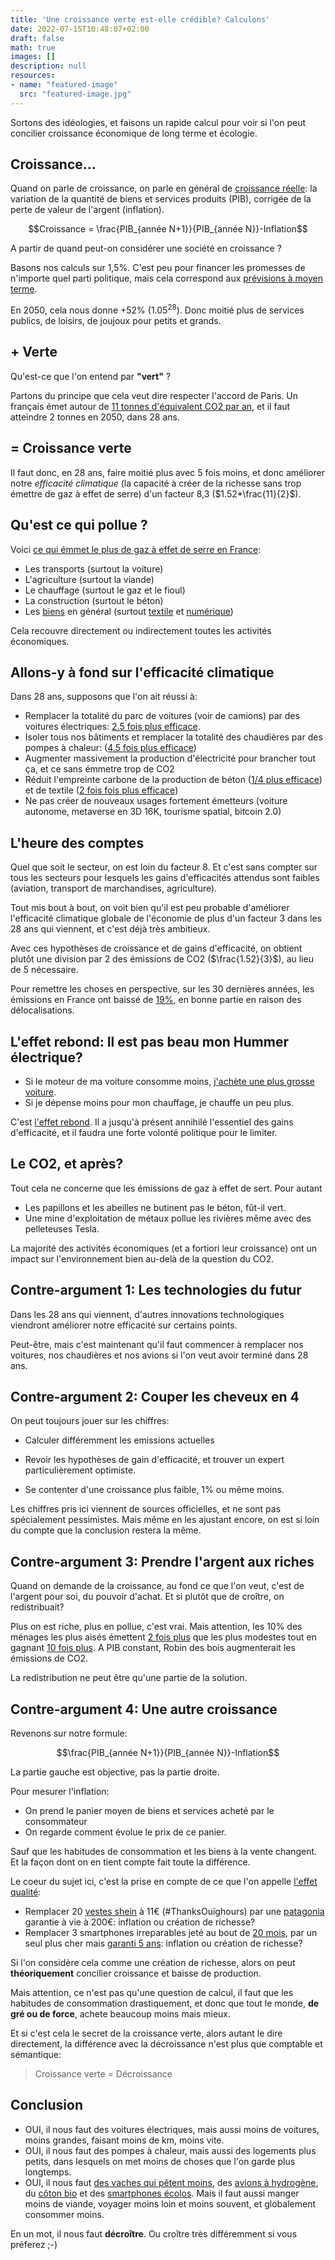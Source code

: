 ```yaml
---
title: 'Une croissance verte est-elle crédible? Calculons'
date: 2022-07-15T10:48:07+02:00
draft: false
math: true
images: []
description: null
resources:
- name: "featured-image"
  src: "featured-image.jpg"
---
```


Sortons des idéologies, et faisons un rapide calcul pour voir si l'on peut concilier croissance économique de long terme et écologie.

<!--more-->

## Croissance...

Quand on parle de croissance, on parle en général de [croissance réelle](https://www.insee.fr/fr/statistiques/fichier/2549709/Insee-En-Bref-PIB-vFR-Interactif.pdf): la variation de la quantité de biens et services produits (PIB), corrigée de la perte de valeur de l'argent (inflation).

$$Croissance = \frac{PIB_{année N+1}}{PIB_{année N}}-Inflation$$

A partir de quand peut-on considérer une société en croissance ?

Basons nos calculs sur 1,5%. C'est peu pour financer les promesses de n'importe quel parti politique, mais cela correspond aux [prévisions à moyen terme](https://www.budget.gouv.fr/reperes/finances-publiques/articles/presentation-du-programme-de-stabilite-2021-2027).

En 2050, cela nous donne +52% ($1.05^{28}$). Donc moitié plus de services publics, de loisirs, de joujoux pour petits et grands.

## + Verte

Qu'est-ce que l'on entend par **"vert"** ?

Partons du principe que cela veut dire respecter l'accord de Paris. Un français émet autour de [11 tonnes d'équivalent CO2 par an](https://www.statistiques.developpement-durable.gouv.fr/lempreinte-carbone-des-francais-reste-stable), et il faut atteindre 2 tonnes en 2050, dans 28 ans.

## = Croissance verte

Il faut donc, en 28 ans, faire moitié plus avec 5 fois moins, et donc améliorer notre *efficacité climatique* (la capacité à créer de la richesse sans trop émettre de gaz à effet de serre) d'un facteur 8,3 ($1.52*\frac{11}{2}$).

## Qu'est ce qui pollue ?

Voici [ce qui émmet le plus de gaz à effet de serre en France](https://www.notre-environnement.gouv.fr/rapport-sur-l-etat-de-l-environnement/themes-ree/defis-environnementaux/changement-climatique/emissions-de-gaz-a-effet-de-serre/article/panorama-des-emissions-francaises-de-gaz-a-effet-de-serre):
* Les transports (surtout la voiture)
* L'agriculture (surtout la viande)
* Le chauffage (surtout le gaz et le fioul)
* La construction (surtout le béton)
* Les [biens](https://presse.ademe.fr/wp-content/uploads/2018/09/DP-Face-cache%CC%81e-des-biens-de%CC%81quipement-Septembre-2018.pdf) en général (surtout [textile](https://librairie.ademe.fr/cadic/1529/le-revers-de-mon-look.pdf) et [numérique](https://librairie.ademe.fr/cadic/2351/guide-pratique-face-cachee-numerique.pdf))

Cela recouvre directement ou indirectement toutes les activités économiques.


## Allons-y à fond sur l'efficacité climatique

Dans 28 ans, supposons que l'on ait réussi à:

* Remplacer la totalité du parc de voitures (voir de camions) par des voitures électriques: [2.5 fois plus efficace](https://www.je-roule-en-electrique.fr/sites/default/files/2021-11/Le%20bilan%20environnemental%20du%20v%C3%A9hicule%20%C3%A9lectrique_0.pdf).
* Isoler tous nos bâtiments et remplacer la totalité des chaudières par des pompes à chaleur: ([4.5 fois plus efficace](https://www.economiedenergie.fr/les-emissions-de-co2-par-energie/))
* Augmenter massivement la production d'électricité pour brancher tout ça, et ce sans émmetre trop de CO2
* Réduit l'empreinte carbone de la production de béton
([1/4 plus efficace](https://www.iea.org/news/cement-technology-roadmap-plots-path-to-cutting-co2-emissions-24-by-2050)) et de textile ([2 fois fois plus efficace](https://www.modeintextile.fr/coton-biologique-aurait-impact-climat-50-eleve-coton-traditionnel/))
* Ne pas créer de nouveaux usages fortement émetteurs (voiture autonome,  metaverse en 3D 16K, tourisme spatial, bitcoin 2.0)

## L'heure des comptes

Quel que soit le secteur, on est loin du facteur 8. Et c'est sans compter sur tous les secteurs pour lesquels les gains d'efficacités attendus sont faibles (aviation, transport de marchandises, agriculture).

Tout mis bout à bout, on voit bien qu'il est peu probable d'améliorer l'efficacité climatique globale de l'économie de plus d'un facteur 3 dans les 28 ans qui viennent, et c'est déjà très ambitieux.

Avec ces hypothèses de croissance et de gains d'efficacité, on obtient plutôt une division par 2 des émissions de CO2 ($\frac{1.52}{3}$), au lieu de 5 nécessaire.

Pour remettre les choses en perspective, sur les 30 dernières années, les émissions en France ont baissé de [19%](https://www.statistiques.developpement-durable.gouv.fr/les-facteurs-devolution-des-emissions-de-co2-liees-lenergie-en-france-de-1990-2019), en bonne partie en raison des délocalisations. 


## L'effet rebond: Il est pas beau mon Hummer électrique?

* Si le moteur de ma voiture consomme moins, [j'achète une plus grosse voiture](https://www.automobile-propre.com/breves/le-nouveau-hummer-electrique-fait-un-carton/).
* Si je dépense moins pour mon chauffage, je chauffe un peu plus.

C'est [l'effet rebond](https://fr.wikipedia.org/wiki/Effet_rebond_(%C3%A9conomie)). Il a jusqu'à présent annihilé l'essentiel des gains d'efficacité, et il faudra une forte volonté politique pour le limiter.

## Le CO2, et après?

Tout cela ne concerne que les émissions de gaz à effet de sert. Pour autant
* Les papillons et les abeilles ne butinent pas le béton, fût-il vert.
* Une mine d'exploitation de métaux pollue les rivières même avec des pelleteuses Tesla.

La majorité des activités économiques (et a fortiori leur croissance) ont un impact sur l'environnement bien au-delà de la question du CO2.

## Contre-argument 1: Les technologies du futur

Dans les 28 ans qui viennent, d'autres innovations technologiques viendront améliorer notre efficacité sur certains points.

Peut-être, mais c'est maintenant qu'il faut commencer à remplacer nos voitures, nos chaudières et nos avions si l'on veut avoir terminé dans 28 ans.


## Contre-argument 2: Couper les cheveux en 4

On peut toujours jouer sur les chiffres:

* Calculer différemment les emissions actuelles

* Revoir les hypothèses de gain d'efficacité, et trouver un expert particulièrement optimiste.

* Se contenter d'une croissance plus faible, 1% ou même moins.

Les chiffres pris ici viennent de sources officielles, et ne sont pas spécialement pessimistes. Mais même en les ajustant encore, on est si loin du compte que la conclusion restera la même.

## Contre-argument 3:  Prendre l'argent aux riches

Quand on demande de la croissance, au fond ce que l'on veut, c'est de l'argent pour soi, du pouvoir d'achat. Et si plutôt que de croître, on redistribuait?

Plus on est riche, plus en pollue, c'est vrai. Mais attention, les 10% des ménages les plus aisés émettent [2 fois plus](https://www.cairn.info/revue-de-l-ofce-2020-5-page-73.htm) que les plus modestes tout en gagnant [10 fois plus](https://www.insee.fr/fr/statistiques/5371205?sommaire=5371304). A PIB constant, Robin des bois augmenterait les émissions de CO2.

La redistribution ne peut être qu'une partie de la solution.

## Contre-argument 4:  Une autre croissance

Revenons sur notre formule:

$$\frac{PIB_{année N+1}}{PIB_{année N}}-Inflation$$

La partie gauche est objective, pas la partie droite.

Pour mesurer l'inflation:
* On prend le panier moyen de biens et services acheté par le consommateur
* On regarde comment évolue le prix de ce panier.

Sauf que les habitudes de consommation et les biens à la vente changent. Et la façon dont on en tient compte fait toute la différence.

Le coeur du sujet ici, c'est la prise en compte de ce que l'on appelle [l'effet qualité](https://www.cairn.info/l-indice-des-prix-a-la-consommation--9782707199317-page-75.htm):

* Remplacer 20 [vestes shein](https://fr.shein.com/SHEIN-Double-Breasted-Crop-Jacket-p-875037-cat-1776.html) à 11€ (#ThanksOuïghours) par une [patagonia](https://eu.patagonia.com/fr/fr/product/womens-alplight-down-pullover/85555.html?dwvar_85555_color=BRLG&cgid=root) garantie à vie à 200€: inflation ou création de richesse?
* Remplacer 3 smartphones irreparables jeté au bout de [20 mois](http://www.journaldunet.com/diaporama/0610-mobile/4.shtml), par un seul plus cher mais [garanti 5 ans](https://shop.fairphone.com/fr/): inflation ou création de richesse?

Si l'on considère cela comme une création de richesse, alors on peut **théoriquement** concilier croissance et baisse de production.

Mais attention, ce n'est pas qu'une question de calcul, il faut que les habitudes de consommation drastiquement, et donc que tout le monde, **de gré ou de force**, achete beaucoup moins mais mieux.

Et si c'est cela le secret de la croissance verte, alors autant le dire directement, la différence avec la décroissance n'est plus que comptable et sémantique:

> Croissance verte = Décroissance

## Conclusion

* OUI, il nous faut des voitures électriques, mais aussi moins de voitures, moins grandes, faisant moins de km, moins vite.
* OUI, il nous faut des pompes à chaleur, mais aussi des logements plus petits, dans lesquels on met moins de choses que l'on garde plus longtemps.
* OUI, il nous faut [des vaches qui pêtent moins](https://www.sciencesetavenir.fr/nature-environnement/les-vaches-francaises-emettent-autant-de-gaz-en-un-an-que-15-millions-de-voitures_9752), des [avions à hydrogène](https://www.h2-mobile.fr/actus/avion-hydrogene/), du [côton bio](https://www.modeintextile.fr/coton-biologique-aurait-impact-climat-50-eleve-coton-traditionnel/) et des [smartphones écolos](https://www.fairphone.com/fr/). Mais il faut aussi manger moins de viande, voyager moins loin et moins souvent, et globalement consommer moins.

En un mot, il nous faut **décroître**. Ou croître très différemment si vous préferez ;-)


